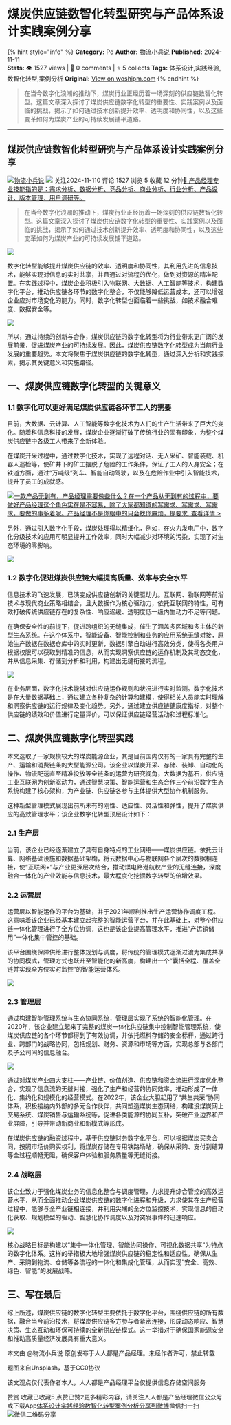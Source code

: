 # 煤炭供应链数智化转型研究与产品体系设计实践案例分享
{% hint style="info" %}
**Category:** Pd
**Author:** [物流小兵说](https://www.woshipm.com/u/658093)
**Published:** 2024-11-11  
**Stats:** 👁️ 1527 views | 💬 0 comments | ⭐ 5 collects
**Tags:** 体系设计,实践经验,数智化转型,案例分析
**Original:** [View on woshipm.com](https://www.woshipm.com/pd/6138734.html)
{% endhint %}
> 在当今数字化浪潮的推动下，煤炭行业正经历着一场深刻的供应链数智化转型。这篇文章深入探讨了煤炭供应链数字化转型的重要性、实践案例以及面临的挑战，揭示了如何通过技术创新提升效率、透明度和协同性，以及这些变革如何为煤炭产业的可持续发展铺平道路。

---

## 煤炭供应链数智化转型研究与产品体系设计实践案例分享

[![](https://static.woshipm.com/view/woshipm_api_def_20241230105723_1637.jpg?imageView2/1/w/72/h/72/q/100)](https://www.woshipm.com/u/658093)[物流小兵说](https://www.woshipm.com/u/658093) ![](https://static.woshipm.com/tag/1101_1@2x.png) 关注2024-11-110 评论 1527 浏览 5 收藏 12 分钟[🔗 产品经理专业技能指的是：需求分析、数据分析、竞品分析、商业分析、行业分析、产品设计、版本管理、用户调研等。](https://ke.qidianla.com/courses/90pm)

> 在当今数字化浪潮的推动下，煤炭行业正经历着一场深刻的供应链数智化转型。这篇文章深入探讨了煤炭供应链数字化转型的重要性、实践案例以及面临的挑战，揭示了如何通过技术创新提升效率、透明度和协同性，以及这些变革如何为煤炭产业的可持续发展铺平道路。

![](https://image.woshipm.com/2023/04/13/cc6b4f5c-d9df-11ed-bd5e-00163e0b5ff3.jpg)

数字化转型能够提升煤炭供应链的效率、透明度和协同性，其利用先进的信息技术，能够实现对信息的实时共享，并且通过对流程的优化，做到对资源的精准配置。在实践过程中，煤炭企业积极引入物联网、大数据、人工智能等技术，构建数字化平台，推动供应链各环节的数字化整合，不仅能够降低运营成本，还可以增强企业应对市场变化的能力。同时，数字化转型也面临着一些挑战，如技术融合难度、数据安全等。

![](https://image.woshipm.com/2024/11/09/a9dd5074-9e92-11ef-9e12-00163e0b5ff3.png)

所以，通过持续的创新与合作，煤炭供应链的数字化转型将为行业带来更广阔的发展前景，促进煤炭产业的可持续发展。因此，煤炭供应链数字化转型成为当前行业发展的重要趋势。本文将聚焦于煤炭供应链的数字化转型，通过深入分析和实践探索，揭示其关键意义和实施路径。

## 一、煤炭供应链数字化转型的关键意义

### 1.1 数字化可以更好满足煤炭供应链各环节工人的需要

目前，大数据、云计算、人工智能等数字化技术为人们的生产生活带来了巨大的变化。随着科信息科技的发展，煤炭企业逐渐打破了传统行业的固有印象，为整个煤炭供应链中各级工人带来了全新体验。

在煤炭开采过程中，通过数字化技术，实现了远程对话、无人采矿、智能装载、机器人巡检等，使矿井下的矿工摆脱了危险的工作条件，保证了工人的人身安全；在铁道方面，通过“万吨级”列车、智能自动驾驶，以及在危险作业中引入智能技术，提升了员工的成就感。

[![](https://image.woshipm.com/2023/08/02/58dc678c-30e3-11ee-88e7-00163e0b5ff3.png)一款产品无到有，产品经理需要做些什么？在一个产品从无到有的过程中，要做好产品经理这个角色实在是不容易，除了大家都知道的写需求、写需求、写需求，要做的事多着呢。产品经理不是你眼中的只会找你麻烦，提要求..查看详情 >](https://ke.qidianla.com/courses/bcpm)

另外，通过引入数字化手段，煤炭处理得以精细化，例如，在火力发电厂中，数字化分级技术的应用可明显提升工作效率，同时大幅减少对环境的污染，实现了对生态环境的零影响。

![](https://image.woshipm.com/2024/11/09/d054d3a8-9e92-11ef-baf4-00163e0b5ff3.png)

### 1.2 数字化促进煤炭供应链大幅提高质量、效率与安全水平

信息技术的飞速发展，已演变成供应链创新的关键驱动力。互联网、物联网等前沿技术与现代商业策略相结合，且大数据作为核心驱动力，依托互联网的特性，可有效打破传统供应链存在的复杂性、响应迟缓、透明度低一级内生动力不足等问题。

在确保安全性的前提下，促进跨组织的无缝集成，催生了涵盖多区域和多主体的新型生态系统。在这个体系中，智能设备、智能控制和业务的应用系统无缝对接，原始生产数据在数据仓库中的实时更新，数据引擎自动进行高效分类，使得各类用户根据权限可以获取到精准的信息，从而实现洞察供应链的运作机制及其动态变化，并从信息采集、存储到分析和利用，构建出无缝衔接的流程。

![](https://image.woshipm.com/2024/11/09/f0c07dae-9e92-11ef-84c2-00163e0b5ff3.png)

在业务层面，数字化技术能够对供应链运作规则和状况进行实时监测。数字化技术是在大量数据基础上，通过建立各种复杂的计算和建模，使得相关人员能实时理解和洞察供应链的运行规律及变化趋势。另外，通过建立供应链健康度指标，对整个供应链的绩效和价值进行定量评价，可以保证供应链经营活动和过程标准化。

## 二、煤炭供应链数字化转型实践

本文选取了一家规模较大的煤炭能源企业，其是目前国内仅有的一家具有完整的生产、运输和消费链条的大型能源公司。该企业以煤炭开采、存储、装卸、自动化的操作、物流配送直至精准投放等全链条的运营为研究视角，大数据为基石，供应链工业互联网为创新驱动力，通过智慧决策、智能运营和生态合作三个前沿数字生态系统构建了核心架构，为产业链、供应链各参与主体提供大型协作机制服务。

这种新型管理模式展现出前所未有的刚性、适应性、灵活性和弹性，提升了煤炭供应的高效管理水平；该企业数字化转型顶层设计如下：

### 2.1 生产层

当前，该企业已经逐渐建立了具有自身特点的工业网络——煤炭供应链。依托云计算、网络基础设施和数据基础架构，将云数据中心与物联网各个层次的数据相连接，使“互联网+”与产业更深层次结合，推动煤电路港航权产业的无缝连接，深度融合一体化的产业效能与信息技术，最大程度化挖掘数字转型的倍增效果。

### 2.2 运营层

运营层以智能运作的平台为基础，并于2021年顺利推出生产运营协作调度工程。这意味着该企业已经基本建立起完整的智能运营平台，并在此基础上，对整个供应链一体化管理进行了全方位协调，这也是该企业提高管理水平，推进“产运销储用”一体化集中管控的基础。

该平台围绕保障供给进行整体规划与调度，将传统的管理模式逐渐过渡为集成共享的协同模式，管理方式也跃升至智能化的新高度，构建出一个“囊括全程、覆盖全链并实现全方位实时监控”的智能运营体系。

![](https://image.woshipm.com/2024/11/09/46e9e21a-9e93-11ef-84c2-00163e0b5ff3.png)

### 2.3 管理层

通过构建智能管理系统与生态协同系统，管理层实现了系统的智能化管理。在2020年，该企业建立起来了完整的煤炭一体化供应链集中控制智能管理系统，使煤炭供应链的各个环节都得到了有效协调，并依托燃料存储的安全标杆，通过跨行业、跨部门的战略协同，包括规划、财务、资源和市场等方面，实现总部与各部门及子公司间的信息融合。

![](https://image.woshipm.com/2024/11/09/5ac52d62-9e93-11ef-8c74-00163e0b5ff3.png)

通过对煤炭产业四大支柱——产业链、价值创造、供应链和资金流进行深度优化整合，实现了信息流的无缝对接，强化了生产和经营的协同效率，推动形成了一体化、集约化和规模化的经营模式。在2022年，该企业大胆起用了“共生共荣”协同体系，积极接纳内外部的多元合作伙伴，共同塑造煤炭生态网络，构建没煤炭网上交易系统、煤炭销售与运输系统等，促进各类能源的协同互补，突破产业边界和产业屏障，引导并带动新商业和新模式等形成。

在煤炭供应链的融资过程中，基于供应链财务数字化平台，可以根据煤炭买卖合同，按照市场价购买权利，将煤炭存储在专用铁路场站，确保从采购、支付到结算等全过程顺畅无阻，确保客户体验和服务质量等无缝衔接。

### 2.4 战略层

该企业致力于强化煤炭业务的信息化整合与调度管理，力求提升综合管控的高效运营水平，从而全面推动企业煤炭供应链的数字化进程和升级，力求使其在生产经营过程中，能够与全产业链相连接，并利用尖端的全方位监控技术，实现信息的自动化获取、规划模型的驱动、智慧化协作调度以及对突发事件的迅速响应。

![](https://image.woshipm.com/2024/11/09/712f2b20-9e93-11ef-baf4-00163e0b5ff3.png)

核心战略目标是构建以“集中一体化管理、智能协同操作、可视化数据共享”为特点的数字化体系。这样的举措极大地增强煤炭供应链的稳定性和适应性，确保从生产、采购到物流、仓储等各流程的一体化和集成化管理，从而实现“安全、高效、绿色、智能”的发展战略。

## 三、写在最后

综上所述，煤炭供应链的数字化转型主要依托于数字化平台，围绕供应链的所有数据，融合当今前沿技术，将煤炭供应链多方参与者紧密连接，形成动态响应、智慧决策、生态互动和环保可持续的全新供应链模式。这一举措对于确保国家能源安全和推动高质量经济发展具有重大意义。

本文由 @物流小兵说 原创发布于人人都是产品经理。未经作者许可，禁止转载

题图来自Unsplash，基于CC0协议

该文观点仅代表作者本人，人人都是产品经理平台仅提供信息存储空间服务

赞赏 收藏已收藏5 点赞已赞2更多精彩内容，请关注人人都是产品经理微信公众号或下载App[体系设计](https://www.woshipm.com/tag/%e4%bd%93%e7%b3%bb%e8%ae%be%e8%ae%a1)[实践经验](https://www.woshipm.com/tag/%e5%ae%9e%e8%b7%b5%e7%bb%8f%e9%aa%8c)[数智化转型](https://www.woshipm.com/tag/%e6%95%b0%e6%99%ba%e5%8c%96%e8%bd%ac%e5%9e%8b)[案例分析](https://www.woshipm.com/tag/%e6%a1%88%e4%be%8b%e5%88%86%e6%9e%90)[分享到微博](https://service.weibo.com/share/share.php?appkey=2775287854&title=煤炭供应链数智化转型研究与产品体系设计实践案例分享&url=https://www.woshipm.com/pd/6138734.html&pic=https://image.woshipm.com/2023/04/13/cc6b4f5c-d9df-11ed-bd5e-00163e0b5ff3.jpg)微信扫一扫![微信二维码](https://api.pwmqr.com/qrcode/create/?url=https://www.woshipm.com/pd/6138734.html)分享